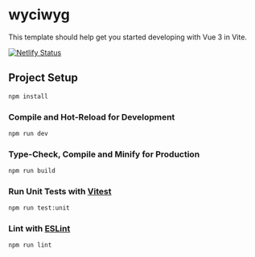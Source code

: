 # wyciwyg

This template should help get you started developing with Vue 3 in Vite.

[![Netlify Status](https://api.netlify.com/api/v1/badges/c29c3926-7540-4828-b1d9-3e23e0283c53/deploy-status)](https://app.netlify.com/sites/wyciwyg/deploys)

## Project Setup

```sh
npm install
```

### Compile and Hot-Reload for Development

```sh
npm run dev
```

### Type-Check, Compile and Minify for Production

```sh
npm run build
```

### Run Unit Tests with [Vitest](https://vitest.dev/)

```sh
npm run test:unit
```

### Lint with [ESLint](https://eslint.org/)

```sh
npm run lint
```
